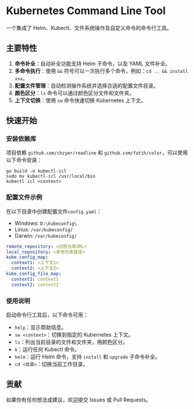 # Kubernetes Command Line Tool

一个集成了 Helm、Kubectl、文件系统操作及自定义命令的命令行工具。

## 主要特性

1. **命令补全**：自动补全功能支持 Helm 子命令，以及 YAML 文件补全。
2. **多命令执行**：使用 `&&` 符号可以一次执行多个命令，例如：`cd .. && install xxx`。
3. **配置文件管理**：自动检测操作系统并选择合适的配置文件目录。
4. **颜色区分**：`ls` 命令可以通过颜色区分文件和文件夹。
5. **上下文切换**：使用 `sw` 命令快速切换 Kubernetes 上下文。

## 快速开始

### 安装依赖库

项目依赖 `github.com/chzyer/readline` 和 `github.com/fatih/color`，可以使用以下命令安装：

```shell
go build -o kubectl-icl
sudo mv kubectl-icl /usr/local/bin
kubectl icl <context>
```

### 配置文件示例

在以下目录中创建配置文件`config.yaml`：

- Windows: `D:\kubeconfig\`
- Linux: `/var/kubeconfig/`
- Darwin: `/var/kubeconfig/`

```yaml
remote_repository: <远程仓库URL>
local_repository: <本地仓库路径>
kube_config_map:
  context1: <上下文1>
  context2: <上下文2>
kube_config_file_map:
  context1: context1
  context2: context2
```

### 使用说明

启动命令行工具后，以下命令可用：

- `help`：显示帮助信息。
- `sw <context>`：切换到指定的 Kubernetes 上下文。
- `ls`：列出当前目录的文件和文件夹，用颜色区分。
- `k`：运行任何 Kubectl 命令。
- `helm`：运行 Helm 命令，支持 `install` 和 `upgrade` 子命令补全。
- `cd <目录>`：切换当前工作目录。

## 贡献

如果你有任何想法或建议，欢迎提交 Issues 或 Pull Requests。
